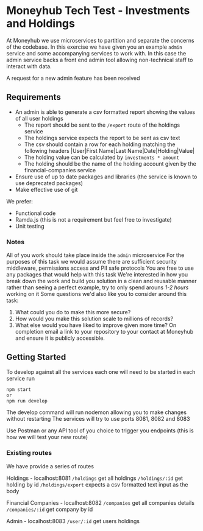 # Moneyhub Tech Test - Investments and Holdings

At Moneyhub we use microservices to partition and separate the concerns of the codebase. In this exercise we have given you an example `admin` service and some accompanying services to work with. In this case the admin service backs a front end admin tool allowing non-technical staff to interact with data.

A request for a new admin feature has been received

## Requirements

- An admin is able to generate a csv formatted report showing the values of all user holdings
    - The report should be sent to the `/export` route of the holdings service
    - The holdings service expects the report to be sent as csv text
    - The csv should contain a row for each holding matching the following headers
    |User|First Name|Last Name|Date|Holding|Value|
    - The holding value can be calculated by `investments * amount`
    - The holding should be the name of the holding account given by the financial-companies service
- Ensure use of up to date packages and libraries (the service is known to use deprecated packages)
- Make effective use of git

We prefer:
- Functional code 
- Ramda.js (this is not a requirement but feel free to investigate)
- Unit testing

### Notes
All of you work should take place inside the `admin` microservice
For the purposes of this task we would assume there are sufficient security middleware, permissions access and PII safe protocols
You are free to use any packages that would help with this task
We're interested in how you break down the work and build you solution in a clean and reusable manner rather than seeing a perfect example, try to only spend arouns *1-2 hours* working on it
Some questions we'd also like you to consider around this task:
1. What could you do to make this more secure?
2. How would you make this solution scale to millions of records?
3. What else would you have liked to improve given more time?
On completion email a link to your repository to your contact at Moneyhub and ensure it is publicly accessible.

## Getting Started
To develop against all the services each one will need to be started in each service run

```bash
npm start
or
npm run develop
```

The develop command will run nodemon allowing you to make changes without restarting
The services will try to use ports 8081, 8082 and 8083

Use Postman or any API tool of you choice to trigger you endpoints (this is how we will test your new route)

### Existing routes
We have provide a series of routes 

Holdings - localhost:8081
`/holdings` get all holdings
`/holdings/:id` get holding by id
`/holdings/export` expects a csv formatted text input as the body

Financial Companies - localhost:8082
`/companies` get all companies details
`/companies/:id` get company by id

Admin - localhost:8083
`/user/:id` get users holdings